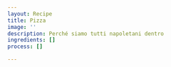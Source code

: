 ```yaml
---
layout: Recipe
title: Pizza
image: ''
description: Perché siamo tutti napoletani dentro
ingredients: []
process: []

---
```

